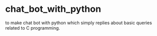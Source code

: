 # chat_bot_with_python
to make chat bot with python which simply replies about basic queries related to C programming.
